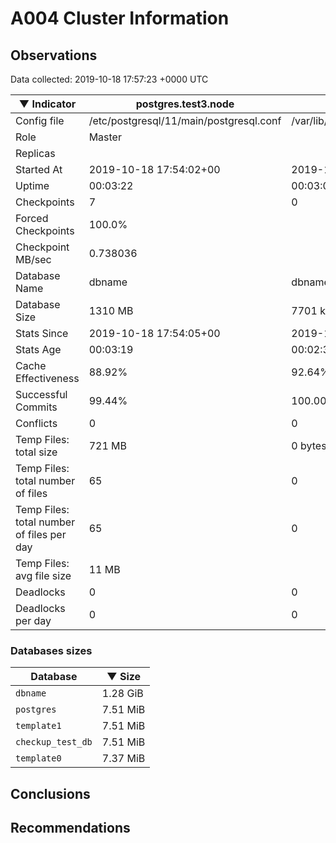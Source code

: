 # A004 Cluster Information #

## Observations ##
Data collected: 2019-10-18 17:57:23 +0000 UTC  

|&#9660;&nbsp;Indicator | postgres.test3.node | postgres.test1.node | postgres.test2.node |
|--------|-------|-------- |-------- |
|Config file |/etc/postgresql/11/main/postgresql.conf|/var/lib/postgresql/11/data1/postgresql.conf|/var/lib/postgresql/11/data2/postgresql.conf|
|Role |Master|<no value>|<no value>|
|Replicas ||<no value>|<no value>|
|Started At |2019-10-18&nbsp;17:54:02+00|2019-10-18 17:54:10+00|2019-10-18 17:54:15+00|
|Uptime |00:03:22|00:03:03|00:03:03|
|Checkpoints |7|0|0|
|Forced Checkpoints |100.0%|<no value>|<no value>|
|Checkpoint MB/sec |0.738036|<no value>|<no value>|
|Database Name |dbname|dbname|dbname|
|Database Size |1310&nbsp;MB|7701 kB|7701 kB|
|Stats Since |2019-10-18&nbsp;17:54:05+00|2019-10-18 17:54:34+00|2019-10-18 17:54:34+00|
|Stats Age |00:03:19|00:02:39|00:02:44|
|Cache Effectiveness |88.92%|92.64%|92.64%|
|Successful Commits |99.44%|100.00%|100.00%|
|Conflicts |0|0|0|
|Temp Files: total size |721&nbsp;MB|0 bytes|0 bytes|
|Temp Files: total number of files |65|0|0|
|Temp Files: total number of files per day |65|0|0|
|Temp Files: avg file size |11&nbsp;MB|<no value>|<no value>|
|Deadlocks |0|0|0|
|Deadlocks per day |0|0|0|


### Databases sizes ###

| Database | &#9660;&nbsp;Size |
|----------|--------|
| `dbname` | 1.28&nbsp;GiB |
| `postgres` | 7.51&nbsp;MiB |
| `template1` | 7.51&nbsp;MiB |
| `checkup_test_db` | 7.51&nbsp;MiB |
| `template0` | 7.37&nbsp;MiB |


## Conclusions ##


## Recommendations ##

